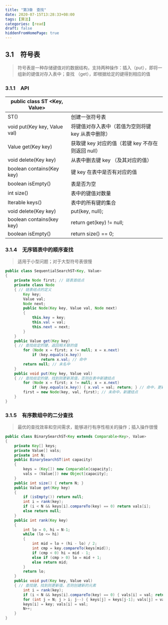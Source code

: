 ```yaml
---
title: "第3章　查找"
date: 2020-07-15T13:28:33+08:00
tags: [算法]
categories: [read]
draft: false
hiddenFromHomePage: true
---
```


## 3.1　符号表
>符号表是一种存储键值对的数据结构，支持两种操作：插入（put），即将一组新的键值对存入表中；查找 （get），即根据给定的键得到相应的值
### 3.1.1　API
| public class ST <Key, Value> |                                                   |
| ---------------------------- | ------------------------------------------------- |
| ST()                         | 创建一张符号表                                    |
| void put(Key key, Value val) | 将键值对存入表中（若值为空则将键 key 从表中删除） |
| Value get(Key key)           | 获取键 key 对应的值（若键 key 不存在则返回 null） |
| void delete(Key key)         | 从表中删去键 key （及其对应的值）                 |
| boolean contains(Key key)    | 键 key 在表中是否有对应的值                       |
| boolean isEmpty()            | 表是否为空                                        |
| int size()                   | 表中的键值对数量                                  |
| Iterable<Key> keys()         | 表中的所有键的集合                                |
| void delete(Key key)         | put(key, null);                                   |
| boolean contains(key key)    | return get(key) != null;                          |
| boolean isEmpty()            | return size() == 0;                               |
### 3.1.4　无序链表中的顺序查找
>适用于小型问题；对于大型符号表很慢
```java
public class SequentialSearchST<Key, Value>
{
    private Node first; // 链表首结点
    private class Node
    { // 链表结点的定义
        Key key;
        Value val;
        Node next;
        public Node(Key key, Value val, Node next)
        {
            this.key = key;
            this.val = val;
            this.next = next;
        }
    }
    public Value get(Key key)
    { // 查找给定的键，返回相关联的值
        for (Node x = first; x != null; x = x.next)
            if (key.equals(x.key))
                return x.val; // 命中
        return null; // 未名中
    }
    public void put(Key key, Value val)
    { // 查找给定的键，找到则更新其值，否则在表中新建结点
        for (Node x = first; x != null; x = x.next)
            if (key.equals(x.key)) { x.val = val; return; } // 命中，更新
        first = new Node(key, val, first); // 未命中，新建结点
    }
}
```
### 3.1.5　有序数组中的二分查找
>最优的查找效率和空间需求，能够进行有序性相关的操作；插入操作很慢
```java
public class BinarySearchST<Key extends Comparable<Key>, Value>
{
    private Key[] keys;
    private Value[] vals;
    private int N;
    public BinarySearchST(int capacity)
    {
        keys = (Key[]) new Comparable[capacity];
        vals = (Value[]) new Object[capacity];
    }
    public int size() { return N; }
    public Value get(Key key)
    {
        if (isEmpty()) return null;
        int i = rank(key);
        if (i < N && keys[i].compareTo(key) == 0) return vals[i];
        else return null;
    }
    public int rank(Key key)
    {
        int lo = 0, hi = N-1;
        while (lo <= hi)
        {
            int mid = lo + (hi - lo) / 2;
            int cmp = key.compareTo(keys[mid]);
            if (cmp < 0) hi = mid - 1;
            else if (cmp > 0) lo = mid + 1;
            else return mid;
        }
        return lo;
    }
    public void put(Key key, Value val)
    { // 查找键，找到则更新值，否则创建新的元素
        int i = rank(key);
        if (i < N && keys[i].compareTo(key) == 0) { vals[i] = val; return; }
        for (int j = N; j > i; j--) { keys[j] = keys[j-1]; vals[j] = vals[j-1]; }
        keys[i] = key; vals[i] = val;
        N++;
    }
}
```